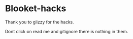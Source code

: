 # Blooket-hacks
Thank you to glizzy for the hacks.





Dont click on read me and gitignore there is nothing in them.
